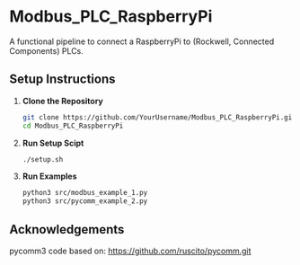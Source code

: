 # Modbus_PLC_RaspberryPi
A functional pipeline to connect a RaspberryPi to (Rockwell, Connected Components) PLCs. 

## Setup Instructions
1. **Clone the Repository**
   ```bash
   git clone https://github.com/YourUsername/Modbus_PLC_RaspberryPi.git
   cd Modbus_PLC_RaspberryPi
2. **Run Setup Scipt**
    ```bash
    ./setup.sh
3. **Run Examples**
    ```bash
    python3 src/modbus_example_1.py
    python3 src/pycomm_example_2.py

## Acknowledgements
pycomm3 code based on: https://github.com/ruscito/pycomm.git
